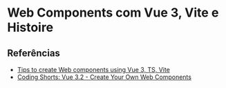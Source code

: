 # Web Components com Vue 3, Vite e Histoire

## Referências
- [Tips to create Web components using Vue 3, TS, Vite](https://dev.to/nurlan_tl/tips-to-create-web-components-using-vue-3-ts-vite-3a7a)
- [Coding Shorts: Vue 3.2 - Create Your Own Web Components](https://www.youtube.com/watch?v=1w24B1f1Rmo)